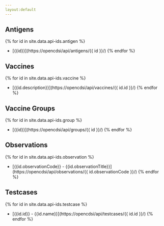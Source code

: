 ```yaml
---
layout:default
---
```

## Antigens

{% for id in site.data.api-ids.antigen %}
* [{{id}}](https://opencdsi/api/antigens/{{ id }}/)
{% endfor %}

## Vaccines

{% for id in site.data.api-ids.vaccine %}
* [{{id.description}}](https://opencdsi/api/vaccines/{{ id.id }}/)
{% endfor %}

## Vaccine Groups

{% for id in site.data.api-ids.group %}
* [{{id}}](https://opencdsi/api/groups/{{ id }}/)
{% endfor %}

## Observations

{% for id in site.data.api-ids.observation %}
* [{{id.observationCode}} - {{id.observationTitle}}](https://opencdsi/api/observations/{{ id.observationCode }}/)
{% endfor %}

## Testcases

{% for id in site.data.api-ids.testcase %}
* [{{id.id}} - {{id.name}}](https://opencdsi/api/testcases/{{ id.id }}/)
{% endfor %}


